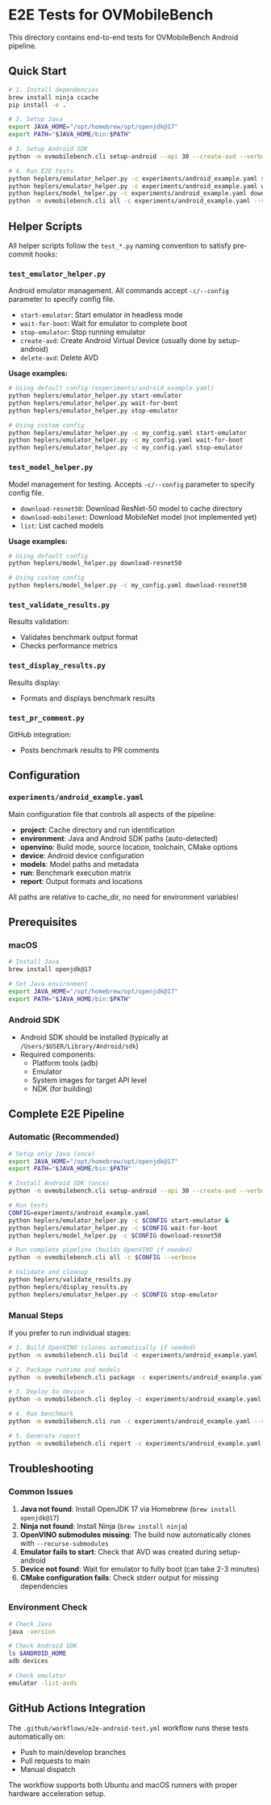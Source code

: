 # E2E Tests for OVMobileBench

This directory contains end-to-end tests for OVMobileBench Android pipeline.

## Quick Start

```bash
# 1. Install dependencies
brew install ninja ccache
pip install -e .

# 2. Setup Java
export JAVA_HOME="/opt/homebrew/opt/openjdk@17"
export PATH="$JAVA_HOME/bin:$PATH"

# 3. Setup Android SDK
python -m ovmobilebench.cli setup-android --api 30 --create-avd --verbose

# 4. Run E2E tests
python heplers/emulator_helper.py -c experiments/android_example.yaml start-emulator &
python heplers/emulator_helper.py -c experiments/android_example.yaml wait-for-boot
python heplers/model_helper.py -c experiments/android_example.yaml download-resnet50
python -m ovmobilebench.cli all -c experiments/android_example.yaml --verbose
```

## Helper Scripts

All helper scripts follow the `test_*.py` naming convention to satisfy pre-commit hooks:

### `test_emulator_helper.py`

Android emulator management. All commands accept `-c/--config` parameter to specify config file.

- `start-emulator`: Start emulator in headless mode
- `wait-for-boot`: Wait for emulator to complete boot
- `stop-emulator`: Stop running emulator
- `create-avd`: Create Android Virtual Device (usually done by setup-android)
- `delete-avd`: Delete AVD

**Usage examples:**

```bash
# Using default config (experiments/android_example.yaml)
python heplers/emulator_helper.py start-emulator
python heplers/emulator_helper.py wait-for-boot
python heplers/emulator_helper.py stop-emulator

# Using custom config
python heplers/emulator_helper.py -c my_config.yaml start-emulator
python heplers/emulator_helper.py -c my_config.yaml wait-for-boot
python heplers/emulator_helper.py -c my_config.yaml stop-emulator
```

### `test_model_helper.py`

Model management for testing. Accepts `-c/--config` parameter to specify config file.

- `download-resnet50`: Download ResNet-50 model to cache directory
- `download-mobilenet`: Download MobileNet model (not implemented yet)
- `list`: List cached models

**Usage examples:**

```bash
# Using default config
python heplers/model_helper.py download-resnet50

# Using custom config
python heplers/model_helper.py -c my_config.yaml download-resnet50
```

### `test_validate_results.py`

Results validation:

- Validates benchmark output format
- Checks performance metrics

### `test_display_results.py`

Results display:

- Formats and displays benchmark results

### `test_pr_comment.py`

GitHub integration:

- Posts benchmark results to PR comments

## Configuration

### `experiments/android_example.yaml`

Main configuration file that controls all aspects of the pipeline:

- **project**: Cache directory and run identification
- **environment**: Java and Android SDK paths (auto-detected)
- **openvino**: Build mode, source location, toolchain, CMake options
- **device**: Android device configuration
- **models**: Model paths and metadata
- **run**: Benchmark execution matrix
- **report**: Output formats and locations

All paths are relative to cache_dir, no need for environment variables!

## Prerequisites

### macOS

```bash
# Install Java
brew install openjdk@17

# Set Java environment
export JAVA_HOME="/opt/homebrew/opt/openjdk@17"
export PATH="$JAVA_HOME/bin:$PATH"
```

### Android SDK

- Android SDK should be installed (typically at `/Users/$USER/Library/Android/sdk`)
- Required components:
  - Platform tools (adb)
  - Emulator
  - System images for target API level
  - NDK (for building)

## Complete E2E Pipeline

### Automatic (Recommended)

```bash
# Setup only Java (once)
export JAVA_HOME="/opt/homebrew/opt/openjdk@17"
export PATH="$JAVA_HOME/bin:$PATH"

# Install Android SDK (once)
python -m ovmobilebench.cli setup-android --api 30 --create-avd --verbose

# Run tests
CONFIG=experiments/android_example.yaml
python heplers/emulator_helper.py -c $CONFIG start-emulator &
python heplers/emulator_helper.py -c $CONFIG wait-for-boot
python heplers/model_helper.py -c $CONFIG download-resnet50

# Run complete pipeline (builds OpenVINO if needed)
python -m ovmobilebench.cli all -c $CONFIG --verbose

# Validate and cleanup
python heplers/validate_results.py
python heplers/display_results.py
python heplers/emulator_helper.py -c $CONFIG stop-emulator
```

### Manual Steps

If you prefer to run individual stages:

```bash
# 1. Build OpenVINO (clones automatically if needed)
python -m ovmobilebench.cli build -c experiments/android_example.yaml --verbose

# 2. Package runtime and models
python -m ovmobilebench.cli package -c experiments/android_example.yaml --verbose

# 3. Deploy to device
python -m ovmobilebench.cli deploy -c experiments/android_example.yaml --verbose

# 4. Run benchmark
python -m ovmobilebench.cli run -c experiments/android_example.yaml --verbose

# 5. Generate report
python -m ovmobilebench.cli report -c experiments/android_example.yaml --verbose
```

## Troubleshooting

### Common Issues

1. **Java not found**: Install OpenJDK 17 via Homebrew (`brew install openjdk@17`)
2. **Ninja not found**: Install Ninja (`brew install ninja`)
3. **OpenVINO submodules missing**: The build now automatically clones with `--recurse-submodules`
4. **Emulator fails to start**: Check that AVD was created during setup-android
5. **Device not found**: Wait for emulator to fully boot (can take 2-3 minutes)
6. **CMake configuration fails**: Check stderr output for missing dependencies

### Environment Check

```bash
# Check Java
java -version

# Check Android SDK
ls $ANDROID_HOME
adb devices

# Check emulator
emulator -list-avds
```

## GitHub Actions Integration

The `.github/workflows/e2e-android-test.yml` workflow runs these tests automatically on:

- Push to main/develop branches
- Pull requests to main
- Manual dispatch

The workflow supports both Ubuntu and macOS runners with proper hardware acceleration setup.
